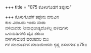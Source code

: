 +++
title = "075 ಕೊಳುಗೊಡೆಗೆ ತಪ್ಪೇನು"

+++
ಕೊಳುಗೊಡೆಗೆ ತಪ್ಪೇನು ವಸುವಿನ  
ಕುಲ ವಿರಾಟನು ಇಂದು ವಂಶಾ  
ವಳಿಯವರು ನೀವಾಭಿಜಾತ್ಯದೊಳಿಲ್ಲ ಹಳಿವುಗಳು  
ಒಳುನುಡಿಗಳಲಿ ದೈವ ಶಕುನಾ  
ವಳಿಗಳಾದೊಡೆ ಹರುಷದಲಿ ಮಂ  
ಗಳ ಮುಹೂರ್ತವ ಮಾಡಿಯೆಂದನು ಕೃಷ್ಣ ನಸುನಗುತ     ॥75॥